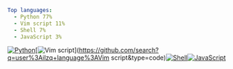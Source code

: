 ``` yaml
Top languages:
  - Python 77%
  - Vim script 11%
  - Shell 7%
  - JavaScript 3%
```

[![Python](https://via.placeholder.com/138x10/3572A5/?text=+)](https://github.com/search?q=user%3Ailzq+language%3APython&type=code)[![Vim script](https://via.placeholder.com/19x10/199f4b/?text=+)](https://github.com/search?q=user%3Ailzq+language%3AVim script&type=code)[![Shell](https://via.placeholder.com/12x10/89e051/?text=+)](https://github.com/search?q=user%3Ailzq+language%3AShell&type=code)[![JavaScript](https://via.placeholder.com/5x10/f1e05a/?text=+)](https://github.com/search?q=user%3Ailzq+language%3AJavaScript&type=code)
